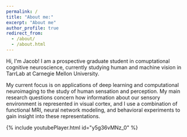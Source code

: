 ```yaml
---
permalink: /
title: "About me:"
excerpt: "About me"
author_profile: true
redirect_from:
  - /about/
  - /about.html
---
```


Hi, I'm Jacob! I am a prospective graduate student in comuptational cognitive neuroscience, currently studying human and machine vision in TarrLab at Carnegie Mellon University.


My current focus is on applications of deep learning and computational neuroimaging to the study of human sensation and perception. My main research questions concern how information about our sensory environment is represented in visual cortex, and I use a combination of functional MRI, neural network modeling, and behavioral experiments to gain insight into these representations.



{% include youtubePlayer.html id="y5g36vMNz_0" %}
